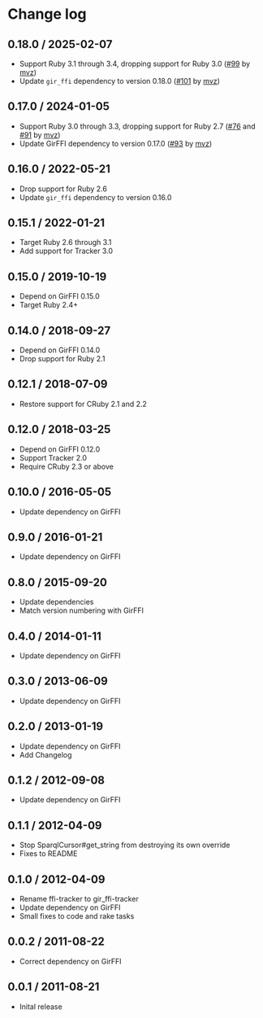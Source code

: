 # Change log

## 0.18.0 / 2025-02-07

* Support Ruby 3.1 through 3.4, dropping support for Ruby 3.0 ([#99] by [mvz])
* Update `gir_ffi` dependency to version 0.18.0 ([#101] by [mvz])

[mvz]: https://github.com/mvz

[#99]: https://github.com/mvz/gir_ffi-tracker/pull/99
[#101]: https://github.com/mvz/gir_ffi-tracker/pull/101

## 0.17.0 / 2024-01-05

* Support Ruby 3.0 through 3.3, dropping support for Ruby 2.7
  ([#76] and [#91] by [mvz])
* Update GirFFI dependency to version 0.17.0 ([#93] by [mvz])

[mvz]: https://github.com/mvz

[#76]: https://github.com/mvz/gir_ffi-tracker/pull/76
[#91]: https://github.com/mvz/gir_ffi-tracker/pull/91
[#93]: https://github.com/mvz/gir_ffi-tracker/pull/93

## 0.16.0 / 2022-05-21

* Drop support for Ruby 2.6
* Update `gir_ffi` dependency to version 0.16.0

## 0.15.1 / 2022-01-21

* Target Ruby 2.6 through 3.1
* Add support for Tracker 3.0

## 0.15.0 / 2019-10-19

* Depend on GirFFI 0.15.0
* Target Ruby 2.4+

## 0.14.0 / 2018-09-27

* Depend on GirFFI 0.14.0
* Drop support for Ruby 2.1

## 0.12.1 / 2018-07-09

* Restore support for CRuby 2.1 and 2.2

## 0.12.0 / 2018-03-25

* Depend on GirFFI 0.12.0
* Support Tracker 2.0
* Require CRuby 2.3 or above

## 0.10.0 / 2016-05-05

* Update dependency on GirFFI

## 0.9.0 / 2016-01-21

* Update dependency on GirFFI

## 0.8.0 / 2015-09-20

* Update dependencies
* Match version numbering with GirFFI

## 0.4.0 / 2014-01-11

* Update dependency on GirFFI

## 0.3.0 / 2013-06-09

* Update dependency on GirFFI

## 0.2.0 / 2013-01-19

* Update dependency on GirFFI
* Add Changelog

## 0.1.2 / 2012-09-08

* Update dependency on GirFFI

## 0.1.1 / 2012-04-09

* Stop SparqlCursor#get_string from destroying its own override
* Fixes to README

## 0.1.0 / 2012-04-09

* Rename ffi-tracker to gir_ffi-tracker
* Update dependency on GirFFI
* Small fixes to code and rake tasks

## 0.0.2 / 2011-08-22

* Correct dependency on GirFFI

## 0.0.1 / 2011-08-21

* Inital release

